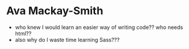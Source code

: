 # Ava Mackay-Smith
- who knew I would learn an easier way of writing code?? who needs html??
- also why do I waste time learning Sass???
